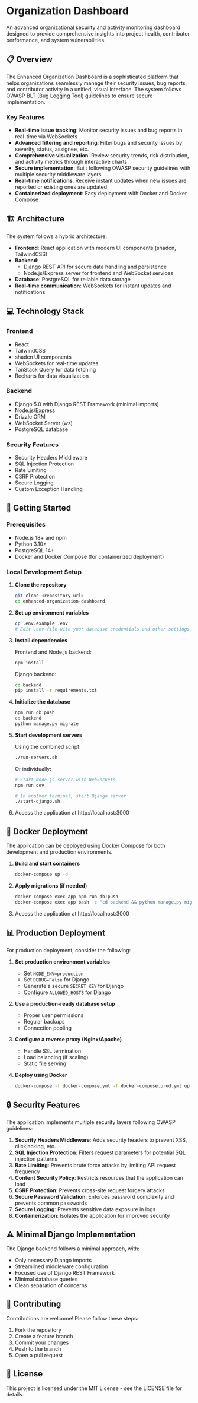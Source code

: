 # Organization Dashboard

An advanced organizational security and activity monitoring dashboard designed to provide comprehensive insights into project health, contributor performance, and system vulnerabilities.

## 📋 Overview

The Enhanced Organization Dashboard is a sophisticated platform that helps organizations seamlessly manage their security issues, bug reports, and contributor activity in a unified, visual interface. The system follows OWASP BLT (Bug Logging Tool) guidelines to ensure secure implementation.

### Key Features

- **Real-time issue tracking**: Monitor security issues and bug reports in real-time via WebSockets
- **Advanced filtering and reporting**: Filter bugs and security issues by severity, status, assignee, etc.
- **Comprehensive visualization**: Review security trends, risk distribution, and activity metrics through interactive charts
- **Secure implementation**: Built following OWASP security guidelines with multiple security middleware layers
- **Real-time notifications**: Receive instant updates when new issues are reported or existing ones are updated
- **Containerized deployment**: Easy deployment with Docker and Docker Compose

## 🏗️ Architecture

The system follows a hybrid architecture:

- **Frontend**: React application with modern UI components (shadcn, TailwindCSS)
- **Backend**: 
  - Django REST API for secure data handling and persistence
  - Node.js/Express server for frontend and WebSocket services
- **Database**: PostgreSQL for reliable data storage
- **Real-time communication**: WebSockets for instant updates and notifications

## 💻 Technology Stack

### Frontend
- React
- TailwindCSS
- shadcn UI components
- WebSockets for real-time updates
- TanStack Query for data fetching
- Recharts for data visualization

### Backend
- Django 5.0 with Django REST Framework (minimal imports)
- Node.js/Express
- Drizzle ORM
- WebSocket Server (ws)
- PostgreSQL database

### Security Features
- Security Headers Middleware
- SQL Injection Protection
- Rate Limiting
- CSRF Protection
- Secure Logging
- Custom Exception Handling

## 🚀 Getting Started

### Prerequisites
- Node.js 18+ and npm
- Python 3.10+
- PostgreSQL 14+
- Docker and Docker Compose (for containerized deployment)

### Local Development Setup

1. **Clone the repository**
   ```bash
   git clone <repository-url>
   cd enhanced-organization-dashboard
   ```

2. **Set up environment variables**
   ```bash
   cp .env.example .env
   # Edit .env file with your database credentials and other settings
   ```

3. **Install dependencies**

   Frontend and Node.js backend:
   ```bash
   npm install
   ```

   Django backend:
   ```bash
   cd backend
   pip install -r requirements.txt
   ```

4. **Initialize the database**
   ```bash
   npm run db:push
   cd backend
   python manage.py migrate
   ```

5. **Start development servers**

   Using the combined script:
   ```bash
   ./run-servers.sh
   ```

   Or individually:
   ```bash
   # Start Node.js server with WebSockets
   npm run dev
   
   # In another terminal, start Django server
   ./start-django.sh
   ```

6. Access the application at http://localhost:3000

## 🐳 Docker Deployment

The application can be deployed using Docker Compose for both development and production environments.

1. **Build and start containers**
   ```bash
   docker-compose up -d
   ```

2. **Apply migrations (if needed)**
   ```bash
   docker-compose exec app npm run db:push
   docker-compose exec app bash -c "cd backend && python manage.py migrate"
   ```

3. Access the application at http://localhost:3000

## 📊 Production Deployment

For production deployment, consider the following:

1. **Set production environment variables**
   - Set `NODE_ENV=production`
   - Set `DEBUG=False` for Django
   - Generate a secure `SECRET_KEY` for Django
   - Configure `ALLOWED_HOSTS` for Django

2. **Use a production-ready database setup**
   - Proper user permissions
   - Regular backups
   - Connection pooling

3. **Configure a reverse proxy (Nginx/Apache)**
   - Handle SSL termination
   - Load balancing (if scaling)
   - Static file serving

4. **Deploy using Docker**
   ```bash
   docker-compose -f docker-compose.yml -f docker-compose.prod.yml up -d
   ```

## 🔒 Security Features

The application implements multiple security layers following OWASP guidelines:

1. **Security Headers Middleware**: Adds security headers to prevent XSS, clickjacking, etc.
2. **SQL Injection Protection**: Filters request parameters for potential SQL injection patterns
3. **Rate Limiting**: Prevents brute force attacks by limiting API request frequency
4. **Content Security Policy**: Restricts resources that the application can load
5. **CSRF Protection**: Prevents cross-site request forgery attacks
6. **Secure Password Validation**: Enforces password complexity and prevents common passwords
7. **Secure Logging**: Prevents sensitive data exposure in logs
8. **Containerization**: Isolates the application for improved security

## ⚠️ Minimal Django Implementation

The Django backend follows a minimal approach, with:

- Only necessary Django imports
- Streamlined middleware configuration
- Focused use of Django REST Framework
- Minimal database queries
- Clean separation of concerns

## 🤝 Contributing

Contributions are welcome! Please follow these steps:

1. Fork the repository
2. Create a feature branch
3. Commit your changes
4. Push to the branch
5. Open a pull request

## 📄 License

This project is licensed under the MIT License - see the LICENSE file for details.